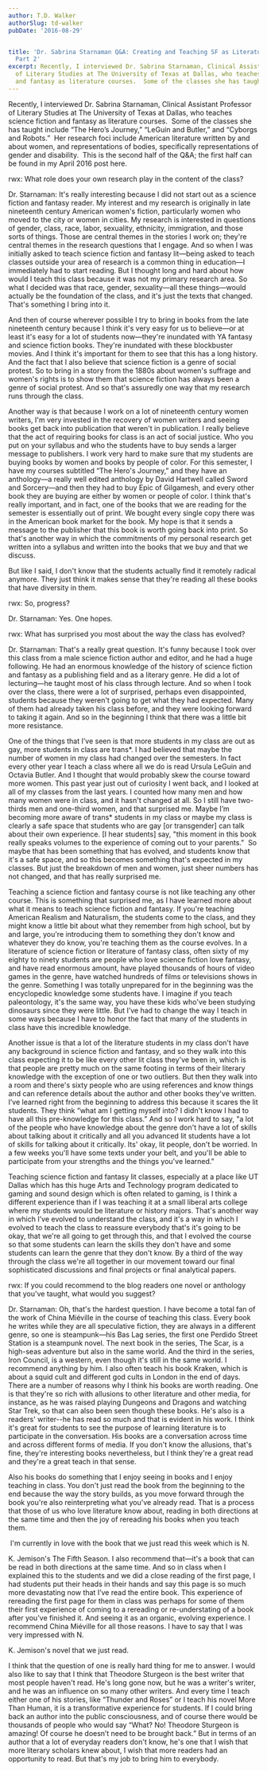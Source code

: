 ```yaml
---
author: T.D. Walker
authorSlug: td-walker
pubDate: '2016-08-29'


title: 'Dr. Sabrina Starnaman Q&A: Creating and Teaching SF as Literature Classes,
  Part 2'
excerpt: Recently, I interviewed Dr. Sabrina Starnaman, Clinical Assistant Professor
  of Literary Studies at The University of Texas at Dallas, who teaches science fiction
  and fantasy as literature courses.  Some of the classes she has taught include “The...
---
```

Recently, I interviewed Dr. Sabrina Starnaman, Clinical Assistant Professor of Literary Studies at The University of Texas at Dallas, who teaches science fiction and fantasy as literature courses.  Some of the classes she has taught include “The Hero’s Journey,” “LeGuin and Butler,” and “Cyborgs and Robots.”  Her research foci include American literature written by and about women, and representations of bodies, specifically representations of gender and disability.  This is the second half of the Q&amp;A; the first half can be found in my April 2016 post here.

rwx: What role does your own research play in the content of the class?

Dr. Starnaman: It's really interesting because I did not start out as a science fiction and fantasy reader. My interest and my research is originally in late nineteenth century American women's fiction, particularly women who moved to the city or women in cities. My research is interested in questions of gender, class, race, labor, sexuality, ethnicity, immigration, and those sorts of things. Those are central themes in the stories I work on; they're central themes in the research questions that I engage. And so when I was initially asked to teach science fiction and fantasy lit—being asked to teach classes outside your area of research is a common thing in education—I immediately had to start reading. But I thought long and hard about how would I teach this class because it was not my primary research area. So what I decided was that race, gender, sexuality—all these things—would actually be the foundation of the class, and it's just the texts that changed. That's something I bring into it.

And then of course wherever possible I try to bring in books from the late nineteenth century because I think it's very easy for us to believe—or at least it's easy for a lot of students now—they're inundated with YA fantasy and science fiction books. They're inundated with these blockbuster movies. And I think it's important for them to see that this has a long history. And the fact that I also believe that science fiction is a genre of social protest. So to bring in a story from the 1880s about women's suffrage and women's rights is to show them that science fiction has always been a genre of social protest. And so that's assuredly one way that my research runs through the class.

Another way is that because I work on a lot of nineteenth century women writers, I'm very invested in the recovery of women writers and seeing books get back into publication that weren't in publication. I really believe that the act of requiring books for class is an act of social justice. Who you put on your syllabus and who the students have to buy sends a larger message to publishers. I work very hard to make sure that my students are buying books by women and books by people of color. For this semester, I have my courses subtitled “The Hero's Journey,” and they have an anthology—a really well edited anthology by David Hartwell called Sword and Sorcery—and then they had to buy Epic of Gilgamesh, and every other book they are buying are either by women or people of color. I think that's really important, and in fact, one of the books that we are reading for the semester is essentially out of print. We bought every single copy there was in the American book market for the book. My hope is that it sends a message to the publisher that this book is worth going back into print. So that's another way in which the commitments of my personal research get written into a syllabus and written into the books that we buy and that we discuss.

But like I said, I don't know that the students actually find it remotely radical anymore. They just think it makes sense that they're reading all these books that have diversity in them.

rwx: So, progress?

Dr. Starnaman: Yes. One hopes.

rwx: What has surprised you most about the way the class has evolved?

Dr. Starnaman: That's a really great question. It's funny because I took over this class from a male science fiction author and editor, and he had a huge following. He had an enormous knowledge of the history of science fiction and fantasy as a publishing field and as a literary genre. He did a lot of lecturing—he taught most of his class through lecture. And so when I took over the class, there were a lot of surprised, perhaps even disappointed, students because they weren't going to get what they had expected. Many of them had already taken his class before, and they were looking forward to taking it again. And so in the beginning I think that there was a little bit more resistance.

One of the things that I’ve seen is that more students in my class are out as gay, more students in class are trans*. I had believed that maybe the number of women in my class had changed over the semesters. In fact every other year I teach a class where all we do is read Ursula LeGuin and Octavia Butler. And I thought that would probably skew the course toward more women. This past year just out of curiosity I went back, and I looked at all of my classes from the last years. I counted how many men and how many women were in class, and it hasn't changed at all. So I still have two-thirds men and one-third women, and that surprised me. Maybe I’m becoming more aware of trans* students in my class or maybe my class is clearly a safe space that students who are gay [or transgender] can talk about their own experience. [I hear students] say, "this moment in this book really speaks volumes to the experience of coming out to your parents."  So maybe that has been something that has evolved, and students know that it's a safe space, and so this becomes something that's expected in my classes. But just the breakdown of men and women, just sheer numbers has not changed, and that has really surprised me.

Teaching a science fiction and fantasy course is not like teaching any other course. This is something that surprised me, as I have learned more about what it means to teach science fiction and fantasy. If you're teaching American Realism and Naturalism, the students come to the class, and they might know a little bit about what they remember from high school, but by and large, you're introducing them to something they don't know and whatever they do know, you're teaching them as the course evolves. In a literature of science fiction or literature of fantasy class, often sixty of my eighty to ninety students are people who love science fiction love fantasy, and have read enormous amount, have played thousands of hours of video games in the genre, have watched hundreds of films or televisions shows in the genre. Something I was totally unprepared for in the beginning was the encyclopedic knowledge some students have. I imagine if you teach paleontology, it's the same way, you have these kids who've been studying dinosaurs since they were little. But I’ve had to change the way I teach in some ways because I have to honor the fact that many of the students in class have this incredible knowledge.

Another issue is that a lot of the literature students in my class don't have any background in science fiction and fantasy, and so they walk into this class expecting it to be like every other lit class they've been in, which is that people are pretty much on the same footing in terms of their literary knowledge with the exception of one or two outliers. But then they walk into a room and there's sixty people who are using references and know things and can reference details about the author and other books they've written. I’ve learned right from the beginning to address this because it scares the lit students. They think “what am I getting myself into? I didn't know I had to have all this pre-knowledge for this class.” And so I work hard to say, "a lot of the people who have knowledge about the genre don't have a lot of skills about talking about it critically and all you advanced lit students have a lot of skills for talking about it critically. Its' okay, lit people, don't be worried. In a few weeks you'll have some texts under your belt, and you'll be able to participate from your strengths and the things you've learned."

Teaching science fiction and fantasy lit classes, especially at a place like UT Dallas which has this huge Arts and Technology program dedicated to gaming and sound design which is often related to gaming, is I think a different experience than if I was teaching it at a small liberal arts college where my students would be literature or history majors. That's another way in which I’ve evolved to understand the class, and it's a way in which I evolved to teach the class to reassure everybody that's it's going to be okay, that we're all going to get through this, and that I evolved the course so that some students can learn the skills they don't have and some students can learn the genre that they don't know. By a third of the way through the class we're all together in our movement toward our final sophisticated discussions and final projects or final analytical papers.

rwx: If you could recommend to the blog readers one novel or anthology that you've taught, what would you suggest?

Dr. Starnaman: Oh, that's the hardest question. I have become a total fan of the work of China Miéville in the course of teaching this class. Every book he writes while they are all speculative fiction, they are always in a different genre, so one is steampunk—his Bas Lag series, the first one Perdido Street Station is a steampunk novel. The next book in the series, The Scar, is a high-seas adventure but also in the same world. And the third in the series, Iron Council, is a western, even though it's still in the same world. I recommend anything by him. I also often teach his book Kraken, which is about a squid cult and different god cults in London in the end of days. There are a number of reasons why I think his books are worth reading. One is that they're so rich with allusions to other literature and other media, for instance, as he was raised playing Dungeons and Dragons and watching Star Trek, so that can also been seen though these books. He's also is a readers' writer--he has read so much and that is evident in his work. I think it's great for students to see the purpose of learning literature is to participate in the conversation. His books are a conversation across time and across different forms of media. If you don't know the allusions, that's fine, they're interesting books nevertheless, but I think they're a great read and they're a great teach in that sense.

Also his books do something that I enjoy seeing in books and I enjoy teaching in class. You don't just read the book from the beginning to the end because the way the story builds, as you move forward through the book you're also reinterpreting what you've already read. That is a process that those of us who love literature know about, reading in both directions at the same time and then the joy of rereading his books when you teach them.

 I'm currently in love with the book that we just read this week which is N.

K. Jemison's The Fifth Season. I also recommend that—it's a book that can be read in both directions at the same time. And so in class when I explained this to the students and we did a close reading of the first page, I had students put their heads in their hands and say this page is so much more devastating now that I’ve read the entire book. This experience of rereading the first page for them in class was perhaps for some of them their first experience of coming to a rereading or re-understating of a book after you've finished it. And seeing it as an organic, evolving experience. I recommend China Miéville for all those reasons. I have to say that I was very impressed with N.

K. Jemison's novel that we just read.

I think that the question of one is really hard thing for me to answer. I would also like to say that I think that Theodore Sturgeon is the best writer that most people haven't read. He's long gone now, but he was a writer's writer, and he was an influence on so many other writers. And every time I teach either one of his stories, like “Thunder and Roses” or I teach his novel More Than Human, it is a transformative experience for students. If I could bring back an author into the public consciousness, and of course there would be thousands of people who would say “What? No! Theodore Sturgeon is amazing! Of course he doesn’t need to be brought back.” But in terms of an author that a lot of everyday readers don't know, he's one that I wish that more literary scholars knew about, I wish that more readers had an opportunity to read. But that's my job to bring him to everybody.